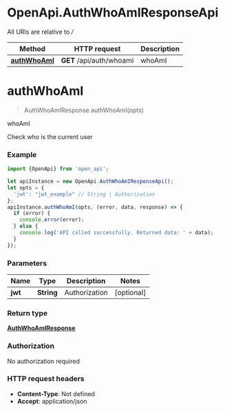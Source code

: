 # OpenApi.AuthWhoAmIResponseApi

All URIs are relative to */*

Method | HTTP request | Description
------------- | ------------- | -------------
[**authWhoAmI**](AuthWhoAmIResponseApi.md#authWhoAmI) | **GET** /api/auth/whoami | whoAmI

<a name="authWhoAmI"></a>
# **authWhoAmI**
> AuthWhoAmIResponse authWhoAmI(opts)

whoAmI

Check who is the current user

### Example
```javascript
import {OpenApi} from 'open_api';

let apiInstance = new OpenApi.AuthWhoAmIResponseApi();
let opts = { 
  'jwt': "jwt_example" // String | Authorization
};
apiInstance.authWhoAmI(opts, (error, data, response) => {
  if (error) {
    console.error(error);
  } else {
    console.log('API called successfully. Returned data: ' + data);
  }
});
```

### Parameters

Name | Type | Description  | Notes
------------- | ------------- | ------------- | -------------
 **jwt** | **String**| Authorization | [optional] 

### Return type

[**AuthWhoAmIResponse**](AuthWhoAmIResponse.md)

### Authorization

No authorization required

### HTTP request headers

 - **Content-Type**: Not defined
 - **Accept**: application/json

